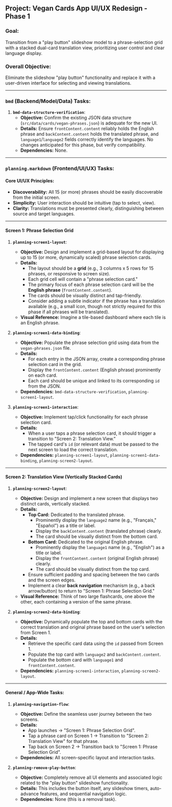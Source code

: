 ## Project: Vegan Cards App UI/UX Redesign - Phase 1

### Goal:
Transition from a "play button" slideshow model to a phrase-selection grid with a stacked dual-card translation view, prioritizing user control and clear language display.

### Overall Objective:
Eliminate the slideshow "play button" functionality and replace it with a user-driven interface for selecting and viewing translations.

---

### **`bmd`** (Backend/Model/Data) Tasks:

1.  **`bmd-data-structure-verification`**:
    * **Objective:** Confirm the existing JSON data structure (`src/data/cards/vegan-phrases.json`) is adequate for the new UI.
    * **Details:** Ensure `frontContent.content` reliably holds the English phrase and `backContent.content` holds the translated phrase, and `language1`/`language2` fields correctly identify the languages. No changes anticipated for this phase, but verify compatibility.
    * **Dependencies:** None.

---

### **`planning.markdown`** (Frontend/UI/UX) Tasks:

#### **Core UI/UX Principles:**
* **Discoverability:** All 15 (or more) phrases should be easily discoverable from the initial screen.
* **Simplicity:** User interaction should be intuitive (tap to select, view).
* **Clarity:** Translations must be presented clearly, distinguishing between source and target languages.

---

#### **Screen 1: Phrase Selection Grid**

1.  **`planning-screen1-layout`**:
    * **Objective:** Design and implement a grid-based layout for displaying up to 15 (or more, dynamically scaled) phrase selection cards.
    * **Details:**
        * The layout should be a **grid** (e.g., 3 columns x 5 rows for 15 phrases, or responsive to screen size).
        * Each grid cell will contain a "phrase selection card."
        * The primary focus of each phrase selection card will be the **English phrase** (`frontContent.content`).
        * The cards should be visually distinct and tap-friendly.
        * Consider adding a subtle indicator if the phrase has a translation available (e.g., a small icon, though not strictly required for this phase if all phrases will be translated).
    * **Visual Reference:** Imagine a tile-based dashboard where each tile is an English phrase.

2.  **`planning-screen1-data-binding`**:
    * **Objective:** Populate the phrase selection grid using data from the `vegan-phrases.json` file.
    * **Details:**
        * For each entry in the JSON array, create a corresponding phrase selection card in the grid.
        * Display the `frontContent.content` (English phrase) prominently on each card.
        * Each card should be unique and linked to its corresponding `id` from the JSON.
    * **Dependencies:** `bmd-data-structure-verification`, `planning-screen1-layout`.

3.  **`planning-screen1-interaction`**:
    * **Objective:** Implement tap/click functionality for each phrase selection card.
    * **Details:**
        * When a user taps a phrase selection card, it should trigger a transition to "Screen 2: Translation View."
        * The tapped card's `id` (or relevant data) must be passed to the next screen to load the correct translation.
    * **Dependencies:** `planning-screen1-layout`, `planning-screen1-data-binding`, `planning-screen2-layout`.

---

#### **Screen 2: Translation View (Vertically Stacked Cards)**

1.  **`planning-screen2-layout`**:
    * **Objective:** Design and implement a new screen that displays two distinct cards, vertically stacked.
    * **Details:**
        * **Top Card:** Dedicated to the translated phrase.
            * Prominently display the `language2` name (e.g., "Français," "Español") as a title or label.
            * Display the `backContent.content` (translated phrase) clearly.
            * The card should be visually distinct from the bottom card.
        * **Bottom Card:** Dedicated to the original English phrase.
            * Prominently display the `language1` name (e.g., "English") as a title or label.
            * Display the `frontContent.content` (original English phrase) clearly.
            * The card should be visually distinct from the top card.
        * Ensure sufficient padding and spacing between the two cards and the screen edges.
        * Implement a clear **back navigation** mechanism (e.g., a back arrow/button) to return to "Screen 1: Phrase Selection Grid."
    * **Visual Reference:** Think of two large flashcards, one above the other, each containing a version of the same phrase.

2.  **`planning-screen2-data-binding`**:
    * **Objective:** Dynamically populate the top and bottom cards with the correct translation and original phrase based on the user's selection from Screen 1.
    * **Details:**
        * Retrieve the specific card data using the `id` passed from Screen 1.
        * Populate the top card with `language2` and `backContent.content`.
        * Populate the bottom card with `language1` and `frontContent.content`.
    * **Dependencies:** `planning-screen1-interaction`, `planning-screen2-layout`.

---

#### **General / App-Wide Tasks:**

1.  **`planning-navigation-flow`**:
    * **Objective:** Define the seamless user journey between the two screens.
    * **Details:**
        * App launches -> "Screen 1: Phrase Selection Grid".
        * Tap a phrase card on Screen 1 -> Transition to "Screen 2: Translation View" for that phrase.
        * Tap back on Screen 2 -> Transition back to "Screen 1: Phrase Selection Grid".
    * **Dependencies:** All screen-specific layout and interaction tasks.

2.  **`planning-remove-play-button`**:
    * **Objective:** Completely remove all UI elements and associated logic related to the "play button" slideshow functionality.
    * **Details:** This includes the button itself, any slideshow timers, auto-advance features, and sequential navigation logic.
    * **Dependencies:** None (this is a removal task).

